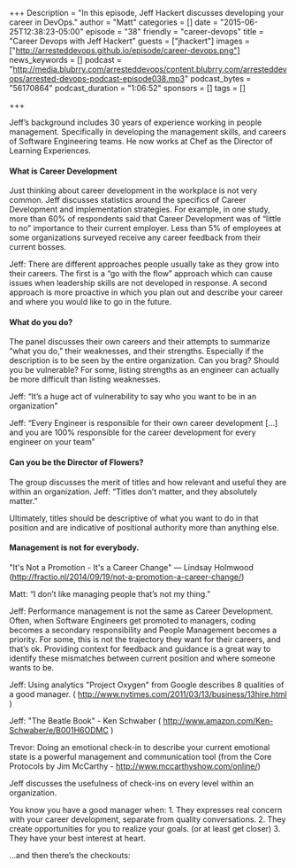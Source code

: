 +++
Description = "In this episode, Jeff Hackert discusses developing your career in DevOps."
author = "Matt"
categories = []
date = "2015-06-25T12:38:23-05:00"
episode = "38"
friendly = "career-devops"
title = "Career Devops with Jeff Hackert"
guests = ["jhackert"]
images = ["http://arresteddevops.github.io/episode/career-devops.png"]
news_keywords = []
podcast = "http://media.blubrry.com/arresteddevops/content.blubrry.com/arresteddevops/arrested-devops-podcast-episode038.mp3"
podcast_bytes = "56170864"
podcast_duration = "1:06:52"
sponsors = []
tags = []

+++

Jeff’s background includes 30 years of experience working in people management. Specifically in developing the management skills, and careers of Software Engineering teams. He now works at Chef as the Director of Learning Experiences.
#### What is Career Development
Just thinking about career development in the workplace is not very common. Jeff discusses statistics around the specifics of Career Development and implementation strategies. For example, in one study, more than 60% of respondents said that Career Development was of “little to no” importance to their current employer. Less than 5% of employees at some organizations surveyed receive any career feedback from their current bosses.

Jeff: There are different approaches people usually take as they grow into their careers. The first is a “go with the flow” approach which can cause issues when leadership skills are not developed in response. A second approach is more proactive in which you plan out and describe your career and where you would like to go in the future.

#### What do you do?
The panel discusses their own careers and their attempts to summarize “what you do,” their weaknesses, and their strengths. Especially if the description is to be seen by the entire organization. Can you brag? Should you be vulnerable? For some, listing strengths as an engineer can actually be more difficult than listing weaknesses.

Jeff: “It’s a huge act of vulnerability to say who you want to be in an organization”

Jeff: “Every Engineer is responsible for their own career development […] and you are 100% responsible for the career development for every engineer on your team”

#### Can you be the Director of Flowers?
The group discusses the merit of titles and how relevant and useful they are within an organization.
Jeff: “Titles don’t matter, and they absolutely matter.”

Ultimately, titles should be descriptive of what you want to do in that position and are indicative of positional authority more than anything else.

#### Management is not for everybody.
"It's Not a Promotion - It's a Career Change" — Lindsay Holmwood (http://fractio.nl/2014/09/19/not-a-promotion-a-career-change/)

Matt: “I don’t like managing people that’s not my thing.”

Jeff: Performance management is not the same as Career Development. Often, when Software Engineers get promoted to managers, coding becomes a secondary responsibility and People Management becomes a priority.
For some, this is not the trajectory they want for their careers, and that’s ok. Providing context for feedback and guidance is a great way to identify these mismatches between current position and where someone wants to be.

Jeff: Using analytics "Project Oxygen" from Google describes 8 qualities of a good manager. ( http://www.nytimes.com/2011/03/13/business/13hire.html )

Jeff: "The Beatle Book" - Ken Schwaber ( http://www.amazon.com/Ken-Schwaber/e/B001H6ODMC )

Trevor: Doing an emotional check-in to describe your current emotional state is a powerful management and communication tool (from the Core Protocols by Jim McCarthy - http://www.mccarthyshow.com/online/)

Jeff discusses the usefulness of check-ins on every level within an organization.

You know you have a good manager when:
	1. They expresses real concern with your career development, separate from quality conversations.
	2. They create opportunities for you to realize your goals. (or at least get closer)
	3. They have your best interest at heart.

…and then there’s the checkouts:
